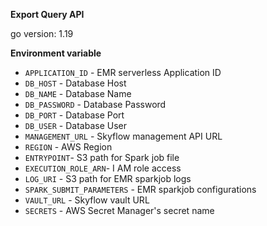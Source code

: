 **Export Query API**

   go version: 1.19

**Environment variable**
 - `APPLICATION_ID` - EMR serverless Application ID
 - `DB_HOST` - Database Host
 - `DB_NAME` - Database Name
 - `DB_PASSWORD` - Database Password
 - `DB_PORT` - Database Port
 - `DB_USER` - Database User
 - `MANAGEMENT_URL` - Skyflow management API URL
 - `REGION` - AWS Region
 - `ENTRYPOINT`- S3 path for Spark job file
 - `EXECUTION_ROLE_ARN`- I AM role access
 - `LOG_URI` - S3 path for EMR sparkjob logs
 - `SPARK_SUBMIT_PARAMETERS` - EMR sparkjob configurations
 - `VAULT_URL` - Skyflow vault URL
 - `SECRETS` - AWS Secret Manager's secret name
